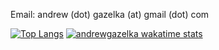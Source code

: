 Email: andrew (dot) gazelka (at) gmail (dot) com 

[![Top Langs](https://github-readme-stats.vercel.app/api/top-langs/?username=andrewgazelka&layout=compact&langs_count=6)](https://github.com/anuraghazra/github-readme-stats) 
[![andrewgazelka wakatime stats](https://github-readme-stats.vercel.app/api/wakatime?username=andrewgazelka)](https://github.com/andrewgazelka) 
